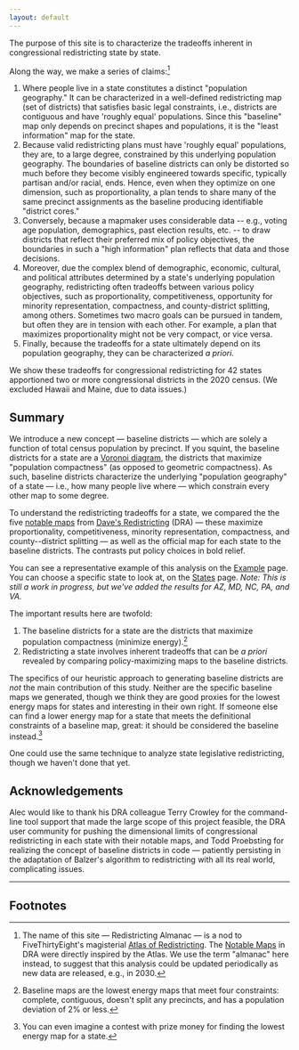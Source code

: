 ```yaml
---
layout: default
---
```


The purpose of this site is to characterize the tradeoffs inherent in congressional redistricting state by state.

Along the way, we make a series of claims:[^1]

1. Where people live in a state constitutes a distinct "population geography." It can be characterized in a well-defined redistricting map (set of districts) that satisfies basic legal constraints, i.e., districts are contiguous and have 'roughly equal' populations. Since this "baseline" map only depends on precinct shapes and populations, it is the "least information" map for the state.
2. Because valid redistricting plans must have 'roughly equal' populations, they are, to a large degree, constrained by this underlying population geography. The boundaries of baseline districts can only be distorted so much before they become visibly engineered towards specific, typically partisan and/or racial, ends. Hence, even when they optimize on one dimension, such as proportionality, a plan tends to share many of the same precinct assignments as the baseline producing identifiable "district cores."
3. Conversely, because a mapmaker uses considerable data -- e.g., voting age population, demographics, past election results, etc. -- to draw districts that reflect their preferred mix of policy objectives, the boundaries in such a "high information" plan reflects that data and those decisions.
4. Moreover, due the complex blend of demographic, economic, cultural, and political attributes determined by a state's underlying population geography, redistricting often tradeoffs between various policy objectives, such as proportionality, competitiveness, opportunity for minority representation, compactness, and county-district splitting, among others. Sometimes two macro goals can be pursued in tandem, but often they are in tension with each other. For example, a plan that maximizes proportionality might not be very compact, or vice versa.
5. Finally, because the tradeoffs for a state ultimately depend on its population geography, they can be characterized *a priori*.

We show these tradeoffs for congressional redistricting for 42 states apportioned two or more congressional districts in the 2020 census.
(We excluded Hawaii and Maine, due to data issues.)

## Summary

We introduce a new concept &#8212; baseline districts &#8212; which are solely a function of total census population by precinct.
If you squint, the baseline districts for a state are a [Voronoi diagram](https://en.wikipedia.org/wiki/Voronoi_diagram),
the districts that maximize "population compactness" (as opposed to geometric compactness).
As such, baseline districts characterize the underlying "population geography" of a state
&#8212; i.e., how many people live where &#8212;
which constrain every other map to some degree. 

To understand the redistricting tradeoffs for a state, we compared the
the five [notable maps](https://medium.com/dra-2020/notable-maps-66d744933a48) 
from [Dave's Redistricting](https://davesredistricting.org/) (DRA) &#8212;
these maximize proportionality, competitiveness, minority representation, compactness, and county--district splitting 
&#8212; as well as the official map for each state to the baseline districts.
The contrasts put policy choices in bold relief.

You can see a representative example of this analysis on the [Example](./_pages/example.markdown) page.
You can choose a specific state to look at, on the [States](./_pages/states.markdown) page.
*Note: This is still a work in progress, but we've added the results for AZ, MD, NC, PA, and VA.*

The important results here are twofold:

1. The baseline districts for a state are the districts that maximize population compactness (minimize energy).[^3]
2. Redistricting a state involves inherent tradeoffs that can be *a priori* revealed by comparing policy-maximizing maps to the baseline districts.

The specifics of our heuristic approach to generating baseline districts are *not* the main contribution of this study.
Neither are the specific baseline maps we generated, though we think they are good proxies for the lowest energy maps for states and interesting in their own right.
If someone else can find a lower energy map for a state that meets the definitional constraints of a baseline map, great:
it should be considered the baseline instead.[^4]

One could use the same technique to analyze state legislative redistricting, though we haven't done that yet.

## Acknowledgements

Alec would like to thank his DRA colleague Terry Crowley for the
command-line tool support that made the large scope of this project feasible, 
the DRA user community for pushing the dimensional limits of
congressional redistricting in each state with their notable maps, 
and
Todd Proebsting for realizing the concept of baseline districts in code &#8212;
patiently persisting in the adaptation of Balzer's algorithm to redistricting with all its real world, 
complicating issues.

---

## Footnotes

[^1]: The name of this site &#8212; Redistricting Almanac &#8212; is a nod to FiveThirtyEight's magisterial
    [Atlas of Redistricting](https://medium.com/dra-2020/atlas-of-redistricting-maps-14ea4d0874e5). 
    The [Notable Maps](https://medium.com/dra-2020/notable-maps-66d744933a48) in DRA were directly inspired by the Atlas.
    We use the term "almanac" here instead, to suggest that this analysis could be updated periodically as new data are released,
    e.g., in 2030.

[^2]: Here "energy" means energy as Balzer defined it in formula 2.13 in "Capacity-Constrained Voronoi Tessellations: Computation and Applications." TODO: provide a link to the paper? a one-line summary of the formula?

[^3]: Baseline maps are the lowest energy maps that meet four constraints: complete, contiguous, doesn't split any precincts, and has a population deviation of 2% or less.

[^4]: You can even imagine a contest with prize money for finding the lowest energy map for a state.